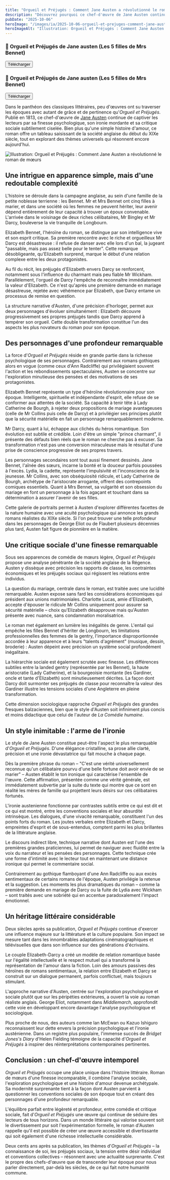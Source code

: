 ```yaml
---
title: "Orgueil et Préjugés : Comment Jane Austen a révolutionné le roman de mœurs"
description: "Découvrez pourquoi ce chef-d'œuvre de Jane Austen continue de fasciner par sa finesse psychologique, son ironie mordante et sa critique sociale intemporelle."
pubDate: "2025-10-06"
heroImage: "/images/ia/2025-10-06-orgueil-et-prejuges-comment-jane-austen-a-revolutionne-le-ro-66707b-hero/2025-10-06-orgueil-et-prejuges-comment-jane-austen-a-revolutionne-le-ro-66707b-hero.png"
heroImageAlt: "Illustration: Orgueil et Préjugés : Comment Jane Austen a révolutionné le roman de mœurs"
---
```



<div class="download-grid">
<div class="download-card level-epub ">
  <div class="card-content">
    <h3>📖 Orgueil et Préjugés de Jane austen (Les 5 filles de Mrs Bennet)</h3>
    <button id="btn-epub-austen_cinq_filles_de_mrs_bennet" class="download-btn" aria-label="Télécharger Orgueil et Préjugés de Jane austen (Les 5 filles de Mrs Bennet) (EPUB)">
      Télécharger
    </button>
    <div id="download-container-epub-austen_cinq_filles_de_mrs_bennet" class="download-container" aria-live="polite" hidden></div>
  </div>
</div>
<div class="download-card level-epub cards-horizontal">
  <div class="card-content">
    <h3>📖 Orgueil et Préjugés de Jane austen (Les 5 filles de Mrs Bennet)</h3>
    <button id="btn-pdf-austen_cinq_filles_de_mrs_bennet" class="download-btn" aria-label="Télécharger Orgueil et Préjugés de Jane austen (Les 5 filles de Mrs Bennet) (PDF)">
      Télécharger
    </button>
    <div id="download-container-pdf-austen_cinq_filles_de_mrs_bennet" class="download-container" aria-live="polite" hidden></div>
  </div>
</div>
</div>


Dans le panthéon des classiques littéraires, peu d'œuvres ont su traverser les époques avec autant de grâce et de pertinence qu'*Orgueil et Préjugés*. Publié en 1813, ce chef-d'œuvre de [Jane Austen](https://www.babelio.com/liste/64281/Les-5-livres-les-plus-populaires-de-Jane-Austen-su) continue de captiver les lecteurs par sa finesse psychologique, son ironie mordante et sa critique sociale subtilement ciselée. Bien plus qu'une simple histoire d'amour, ce roman offre un tableau saisissant de la société anglaise du début du XIXe siècle, tout en explorant des thèmes universels qui résonnent encore aujourd'hui.


<picture><source srcset="/images/ia/2025-10-06-orgueil-et-prejuges-comment-jane-austen-a-revolutionne-le-ro-66707b-inline/2025-10-06-orgueil-et-prejuges-comment-jane-austen-a-revolutionne-le-ro-66707b-inline.avif" type="image/avif" /><source srcset="/images/ia/2025-10-06-orgueil-et-prejuges-comment-jane-austen-a-revolutionne-le-ro-66707b-inline/2025-10-06-orgueil-et-prejuges-comment-jane-austen-a-revolutionne-le-ro-66707b-inline.webp" type="image/webp" /><img src="/images/ia/2025-10-06-orgueil-et-prejuges-comment-jane-austen-a-revolutionne-le-ro-66707b-inline/2025-10-06-orgueil-et-prejuges-comment-jane-austen-a-revolutionne-le-ro-66707b-inline.png" alt="Illustration: Orgueil et Préjugés : Comment Jane Austen a révolutionné le roman de mœurs" loading="lazy" decoding="async" /></picture>


## Une intrigue en apparence simple, mais d'une redoutable complexité

L'histoire se déroule dans la campagne anglaise, au sein d'une famille de la petite noblesse terrienne : les Bennet. Mr et Mrs Bennet ont cinq filles à marier, et dans une société où les femmes ne peuvent hériter, leur avenir dépend entièrement de leur capacité à trouver un époux convenable. L'arrivée dans le voisinage de deux riches célibataires, Mr Bingley et Mr Darcy, bouleverse la vie tranquille de Longbourn.

Elizabeth Bennet, l'héroïne du roman, se distingue par son intelligence vive et son esprit critique. Sa première rencontre avec le riche et orgueilleux Mr Darcy est désastreuse : il refuse de danser avec elle lors d'un bal, la jugeant "passable, mais pas assez belle pour le tenter". Cette remarque désobligeante, qu'Elizabeth surprend, marque le début d'une relation complexe entre les deux protagonistes.

Au fil du récit, les préjugés d'Elizabeth envers Darcy se renforcent, notamment sous l'influence du charmant mais peu fiable Mr Wickham. Parallèlement, l'orgueil de Darcy l'empêche de reconnaître immédiatement la valeur d'Elizabeth. Ce n'est qu'après une première demande en mariage désastreuse, rejetée avec véhémence par Elizabeth, que Darcy entame un processus de remise en question. 

La structure narrative d'Austen, d'une précision d'horloger, permet aux deux personnages d'évoluer simultanément : Elizabeth découvre progressivement ses propres préjugés tandis que Darcy apprend à tempérer son orgueil. Cette double transformation constitue l'un des aspects les plus novateurs du roman pour son époque.

## Des personnages d'une profondeur remarquable

La force d'*Orgueil et Préjugés* réside en grande partie dans la richesse psychologique de ses personnages. Contrairement aux romans gothiques alors en vogue (comme ceux d'Ann Radcliffe) qui privilégiaient souvent l'action et les rebondissements spectaculaires, Austen se concentre sur l'exploration minutieuse des pensées et des motivations de ses protagonistes.

Elizabeth Bennet représente un type d'héroïne révolutionnaire pour son époque. Intelligente, spirituelle et indépendante d'esprit, elle refuse de se conformer aux attentes de la société. Sa capacité à tenir tête à Lady Catherine de Bourgh, à rejeter deux propositions de mariage avantageuses (celle de Mr Collins puis celle de Darcy) et à privilégier ses principes plutôt que la sécurité matérielle en fait un personnage remarquablement moderne.

Mr Darcy, quant à lui, échappe aux clichés du héros romantique. Son évolution est subtile et crédible. Loin d'être un simple "prince charmant", il présente des défauts bien réels que le roman ne cherche pas à excuser. Sa transformation n'est pas une conversion miraculeuse mais le résultat d'une prise de conscience progressive de ses propres travers.

Les personnages secondaires sont tout aussi finement dessinés. Jane Bennet, l'aînée des sœurs, incarne la bonté et la douceur parfois poussées à l'excès. Lydia, la cadette, représente l'impulsivité et l'inconscience de la jeunesse. Mr Collins, avec son obséquiosité ridicule, et Lady Catherine de Bourgh, archétype de l'aristocrate arrogante, offrent des contrepoints comiques essentiels. Quant à Mrs Bennet, sa vulgarité et son obsession du mariage en font un personnage à la fois agaçant et touchant dans sa détermination à assurer l'avenir de ses filles.

Cette galerie de portraits permet à Austen d'explorer différentes facettes de la nature humaine avec une acuité psychologique qui annonce les grands romans réalistes du XIXe siècle. Si l'on peut trouver une telle profondeur dans les personnages de George Eliot ou de Flaubert plusieurs décennies plus tard, Austen fait figure de pionnière en la matière.

## Une critique sociale d'une finesse remarquable

Sous ses apparences de comédie de mœurs légère, *Orgueil et Préjugés* propose une analyse pénétrante de la société anglaise de la Régence. Austen y dissèque avec précision les rapports de classe, les contraintes économiques et les préjugés sociaux qui régissent les relations entre individus.

La question du mariage, centrale dans le roman, est traitée avec une lucidité remarquable. Austen expose sans fard les considérations économiques qui président aux unions matrimoniales. Charlotte Lucas, amie d'Elizabeth, accepte d'épouser le ridicule Mr Collins uniquement pour assurer sa sécurité matérielle – choix qu'Elizabeth désapprouve mais qu'Austen présente avec nuance, sans condamnation moralisatrice.

Le roman met également en lumière les inégalités de genre. L'entail qui empêche les filles Bennet d'hériter de Longbourn, les limitations professionnelles des femmes de la gentry, l'importance disproportionnée accordée à leur apparence et à leurs "talents d'agrément" (musique, dessin, broderie) : Austen dépeint avec précision un système social profondément inégalitaire.

La hiérarchie sociale est également scrutée avec finesse. Les différences subtiles entre la landed gentry (représentée par les Bennet), la haute aristocratie (Lady Catherine), et la bourgeoisie montante (les Gardiner, oncle et tante d'Elizabeth) sont minutieusement décrites. La façon dont Darcy doit surmonter ses préjugés de classe pour reconnaître la valeur des Gardiner illustre les tensions sociales d'une Angleterre en pleine transformation.

Cette dimension sociologique rapproche *Orgueil et Préjugés* des grandes fresques balzaciennes, bien que le style d'Austen soit infiniment plus concis et moins didactique que celui de l'auteur de *La Comédie humaine*.

## Un style inimitable : l'arme de l'ironie

Le style de Jane Austen constitue peut-être l'aspect le plus remarquable d'*Orgueil et Préjugés*. D'une élégance cristalline, sa prose allie clarté, précision et une ironie dévastatrice qui fait mouche à chaque page.

Dès la première phrase du roman – "C'est une vérité universellement reconnue qu'un célibataire pourvu d'une belle fortune doit avoir envie de se marier" – Austen établit le ton ironique qui caractérise l'ensemble de l'œuvre. Cette affirmation, présentée comme une vérité générale, est immédiatement subvertie par la suite du texte qui montre que ce sont en réalité les mères de famille qui projettent leurs désirs sur ces célibataires fortunés.

L'ironie austenienne fonctionne par contrastes subtils entre ce qui est dit et ce qui est montré, entre les conventions sociales et leur absurdité intrinsèque. Les dialogues, d'une vivacité remarquable, constituent l'un des points forts du roman. Les joutes verbales entre Elizabeth et Darcy, empreintes d'esprit et de sous-entendus, comptent parmi les plus brillantes de la littérature anglaise.

Le discours indirect libre, technique narrative dont Austen est l'une des premières grandes praticiennes, lui permet de naviguer avec fluidité entre la voix du narrateur et les pensées des personnages. Cette technique crée une forme d'intimité avec le lecteur tout en maintenant une distance ironique qui permet le commentaire social.

Contrairement au gothique flamboyant d'une Ann Radcliffe ou aux excès sentimentaux de certains romans de l'époque, Austen privilégie la retenue et la suggestion. Les moments les plus dramatiques du roman – comme la première demande en mariage de Darcy ou la fuite de Lydia avec Wickham – sont traités avec une sobriété qui en accentue paradoxalement l'impact émotionnel.

## Un héritage littéraire considérable

Deux siècles après sa publication, *Orgueil et Préjugés* continue d'exercer une influence majeure sur la littérature et la culture populaire. Son impact se mesure tant dans les innombrables adaptations cinématographiques et télévisuelles que dans son influence sur des générations d'écrivains.

Le couple Elizabeth-Darcy a créé un modèle de relation romantique basée sur l'égalité intellectuelle et le respect mutuel qui a transformé la représentation de l'amour dans la fiction. Loin des amours passives des héroïnes de romans sentimentaux, la relation entre Elizabeth et Darcy se construit sur un dialogue permanent, parfois conflictuel, mais toujours stimulant.

L'approche narrative d'Austen, centrée sur l'exploration psychologique et sociale plutôt que sur les péripéties extérieures, a ouvert la voie au roman réaliste anglais. George Eliot, notamment dans *Middlemarch*, approfondit cette voie en développant encore davantage l'analyse psychologique et sociologique.

Plus proche de nous, des auteurs comme Ian McEwan ou Kazuo Ishiguro reconnaissent leur dette envers la précision psychologique et l'ironie austénienne. Dans un registre plus populaire, l'immense succès de *Bridget Jones's Diary* d'Helen Fielding témoigne de la capacité d'*Orgueil et Préjugés* à inspirer des réinterprétations contemporaines pertinentes.

## Conclusion : un chef-d'œuvre intemporel

*Orgueil et Préjugés* occupe une place unique dans l'histoire littéraire. Roman de mœurs d'une finesse incomparable, il combine l'analyse sociale, l'exploration psychologique et une histoire d'amour devenue archétypale. Sa modernité surprenante tient à la façon dont Austen parvient à questionner les conventions sociales de son époque tout en créant des personnages d'une profondeur remarquable.

L'équilibre parfait entre légèreté et profondeur, entre comédie et critique sociale, fait d'*Orgueil et Préjugés* une œuvre qui continue de séduire des lecteurs de tous horizons. Dans un monde littéraire qui valorise souvent soit le divertissement pur soit l'expérimentation formelle, le roman d'Austen rappelle qu'il est possible de créer une œuvre accessible et divertissante qui soit également d'une richesse intellectuelle considérable.

Deux cents ans après sa publication, les thèmes d'*Orgueil et Préjugés* – la connaissance de soi, les préjugés sociaux, la tension entre désir individuel et conventions collectives – résonnent avec une actualité surprenante. C'est le propre des chefs-d'œuvre que de transcender leur époque pour nous parler directement, par-delà les siècles, de ce qui fait notre humanité commune.